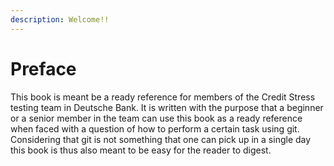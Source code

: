 ```yaml
---
description: Welcome!!
---
```


# Preface

This book is meant be a ready reference for members of the Credit Stress testing team in Deutsche Bank. It is written with the purpose that a beginner or a senior member in the team can use this book as a ready reference when faced with a question of how to perform a certain task using git. Considering that git is not something that one can pick up in a single day this book is thus also meant to be easy for the reader to digest.

